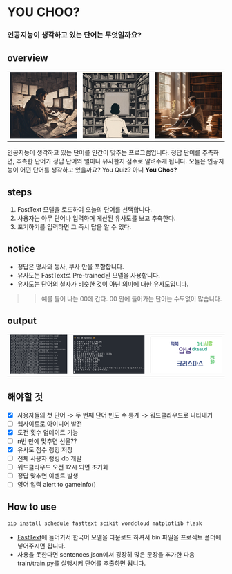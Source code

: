 # YOU CHOO?
### 인공지능이 생각하고 있는 단어는 무엇일까요?

## overview

<table>
  <tr>
    <td><img src="assets/imgs/1.png" width="200"></td>
    <td><img src="assets/imgs/2.png" width="200"></td>
    <td><img src="assets/imgs/3.png" width="200"></td>
  </tr>
</table>

인공지능이 생각하고 있는 단어를 인간이 맞추는 프로그램입니다. 정답 단어를 추측하면, 추측한 단어가 정답 단어와 얼마나 유사한지 점수로 알려주게 됩니다. 오늘은 인공지능이 어떤 단어를 생각하고 있을까요? You Quiz? 아니 **You Choo?**

## steps
1. FastText 모델을 로드하여 오늘의 단어를 선택합니다.
2. 사용자는 아무 단어나 입력하며 계산된 유사도를 보고 추측한다.
3. 포기하기를 입력하면 그 즉시 답을 알 수 있다.

## notice

- 정답은 명사와 동사, 부사 만을 포함합니다.
- 유사도는 FastText로 Pre-trained된 모델을 사용합니다.
- 유사도는 단어의 철자가 비슷한 것이 아닌 의미에 대한 유사도입니다.
>> 예를 들어 나는 00에 간다. 00 안에 들어가는 단어는 수도없이 많습니다.

## output
<table>
  <tr>
    <td><img src="assets/imgs/output3.png" width="200"></td>
    <td><img src="assets/imgs/output2.png" width="250"></td>
    <td><img src="assets/imgs/output1.png" width="250"></td>
  </tr>
</table>

## 해야할 것
- [x] 사용자들의 첫 단어 -> 두 번째 단어 빈도 수 통계 -> 워드클라우드로 나타내기
- [ ] 웹사이트로 아이디어 발전
- [x] 도전 횟수 업데이트 기능
- [ ] n번 만에 맞추면 선물?? 
- [x] 유사도 점수 랭킹 저장
- [ ] 전체 사용자 랭킹 db 개발
- [ ] 워드클라우드 오전 12시 되면 초기화
- [ ] 정답 맞추면 이벤트 발생
- [ ] 영어 입력 alert to gameinfo()

## How to use

~~~
pip install schedule fasttext scikit wordcloud matplotlib flask
~~~
- [FastText](https://fasttext.cc)에 들어가서 한국어 모델을 다운로드 하셔서 bin 파일을 프로젝트 폴더에 넣어주시면 됩니다.
- 사용을 못한다면 sentences.json에서 굉장히 많은 문장을 추가한 다음 train/train.py를 실행시켜 단어를 추출하면 됩니다.